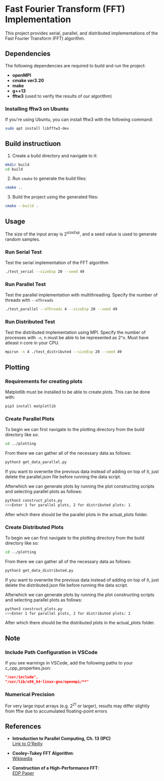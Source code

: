 # Fast Fourier Transform (FFT) Implementation  

This project provides serial, parallel, and distributed implementations of the Fast Fourier Transform (FFT) algorithm.

## Dependencies  

The following dependencies are required to build and run the project:  
- **openMPI**  
- **cmake ver3.20**  
- **make**  
- **g++13**  
- **fftw3** (used to verify the results of our algorithm)  

### Installing fftw3 on Ubuntu  
If you're using Ubuntu, you can install fftw3 with the following command:  
```bash  
sudo apt install libfftw3-dev  
```
## Build instructiuon
1. Create a build directory and navigate to it:
```bash
mkdir build  
cd build
```
2. Run `cmake` to generate the build files:
```bash
cmake ..
```

3. Build the project using the generated files:
```bash
cmake --build .  
```

## Usage
The size of the input array is $2^{sizeExp}$, and a seed value is used to generate random samples.

### Run Serial Test
Test the serial implementation of the FFT algorithm
```bash
./test_serial --sizeExp 20 --seed 49
```

### Run Parallel Test
Test the parallel implementation with multithreading. Specify the number of threads with `--nThreads`
```bash
./test_parallel --nThreads 4 --sizeExp 20 --seed 49
```

### Run Distributed Test
Test the distributed implementation using MPI. Specify the number of processes with `-n`, n must be able to be represented as 2^x. Must have atleast n core in your CPU.
```bash
mpirun -n 4 ./test_distributed --sizeExp 20 --seed 49
```


## Plotting


### Requirements for creating plots
Matplotlib must be installed to be able to create plots. This can be done with: 
```bash
pip3 install matplotlib
```

### Create Parallel Plots
To begin we can first navigate to the plotting directory from the build directory like so: 
```bash
cd ../plotting
```
From there we can gather all of the necessary data as follows: 
```bash
python3 get_data_parallel.py
```
If you want to overwrite the previous data instead of adding on top of it, just delete the parallel.json file before running the data script.

Afterwhich we can generate plots by running the plot constructing scripts and selecting parallel plots as follows: 
```bash
python3 construct_plots.py
>>>Enter 1 for parallel plots, 2 for distributed plots: 1
```
After which there should be the parallel plots in the actual_plots folder. 

### Create Distributed Plots
To begin we can first navigate to the plotting directory from the build directory like so: 
```bash
cd ../plotting
```
From there we can gather all of the necessary data as follows: 
```bash
python3 get_data_distributed.py
```
If you want to overwrite the previous data instead of adding on top of it, just delete the distributed.json file before running the data script.

Afterwhich we can generate plots by running the plot constructing scripts and selecting parallel plots as follows: 
```bash
python3 construct_plots.py
>>>Enter 1 for parallel plots, 2 for distributed plots: 2
```
After which there should be the distributed plots in the actual_plots folder. 


## Note
### Include Path Configuration in VSCode
If you see warnings in VSCode, add the following paths to your c_cpp_properties.json:
```json
"/usr/include",  
"/usr/lib/x86_64-linux-gnu/openmpi/**"  
```
### Numerical Precision
For very large input arrays (e.g. $2^{21}$ or larger), results may differ slightly from fftw due to accumulated floating-point errors

## References  
- **Introduction to Parallel Computing, Ch. 13 (IPC)**  
  [Link to O'Reilly](https://learning.oreilly.com/library/view/introduction-to-parallel/0201648652/)  

- **Cooley–Tukey FFT Algorithm**:  
  [Wikipedia](https://en.wikipedia.org/wiki/Cooley%E2%80%93Tukey_FFT_algorithm)  

- **Construction of a High-Performance FFT**:  
  [EDP Paper](https://edp.org/work/Construction.pdf)  
